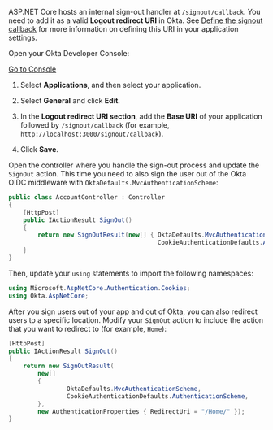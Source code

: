 ASP.NET Core hosts an internal sign-out handler at `/signout/callback`. You need to add it as a valid **Logout redirect URI** in Okta. See [Define the signout callback](/docs/guides/sign-users-out/define-signout-callback/) for more information on defining this URI in your application settings.

Open your Okta Developer Console:

<a href="https://login.okta.com/" target="_blank" class="Button--blue">Go to Console</a>

1. Select **Applications**, and then select your application.

2. Select **General** and click **Edit**.

3. In the **Logout redirect URI section**, add the **Base URI** of your application followed by `/signout/callback` (for example, `http://localhost:3000/signout/callback`).

4. Click **Save**.

Open the controller where you handle the sign-out process and update the `SignOut` action. This time you need to also sign the user out of the Okta OIDC middleware with `OktaDefaults.MvcAuthenticationScheme`:

```csharp
public class AccountController : Controller
{
    [HttpPost]
    public IActionResult SignOut()
    {
        return new SignOutResult(new[] { OktaDefaults.MvcAuthenticationScheme, 
                                         CookieAuthenticationDefaults.AuthenticationScheme });
    }
}
```

Then, update your `using` statements to import the following namespaces:

```csharp
using Microsoft.AspNetCore.Authentication.Cookies;
using Okta.AspNetCore;
```

After you sign users out of your app and out of Okta, you can also redirect users to a specific location. Modify your `SignOut` action to include the action that you want to redirect to (for example, `Home`):

```csharp
[HttpPost]
public IActionResult SignOut()
{
    return new SignOutResult(
        new[]
        {
                OktaDefaults.MvcAuthenticationScheme,
                CookieAuthenticationDefaults.AuthenticationScheme,
        },
        new AuthenticationProperties { RedirectUri = "/Home/" });
}

```
